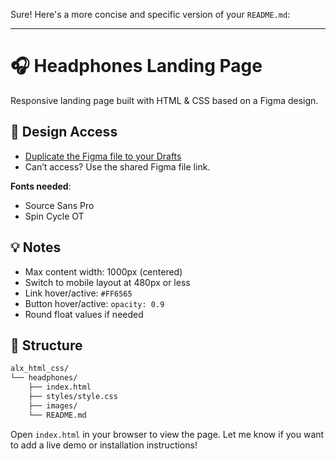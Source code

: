Sure! Here's a more concise and specific version of your `README.md`:

---

# 🎧 Headphones Landing Page

Responsive landing page built with HTML & CSS based on a Figma design.

## 📐 Design Access

- [Duplicate the Figma file to your Drafts](https://www.figma.com/)
- Can’t access? Use the shared Figma file link.

**Fonts needed**:
- Source Sans Pro
- Spin Cycle OT

## 💡 Notes

- Max content width: 1000px (centered)
- Switch to mobile layout at 480px or less
- Link hover/active: `#FF6565`
- Button hover/active: `opacity: 0.9`
- Round float values if needed

## 📁 Structure

```bash
alx_html_css/
└── headphones/
    ├── index.html
    ├── styles/style.css
    ├── images/
    └── README.md
```

Open `index.html` in your browser to view the page. Let me know if you want to add a live demo or installation instructions!
